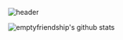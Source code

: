 ![header](https://capsule-render.vercel.app/api?height=300&text=반가워)

















![emptyfriendship's github stats](https://github-readme-stats.vercel.app/api?username=emptyfriendship&show_icons=true)
